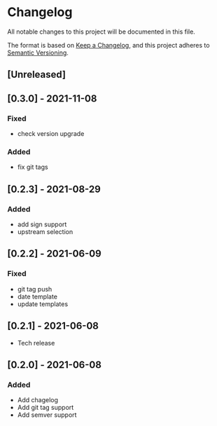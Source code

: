 # Changelog
All notable changes to this project will be documented in this file.

The format is based on [Keep a Changelog](https://keepachangelog.com/en/1.0.0/),
and this project adheres to [Semantic Versioning](https://semver.org/spec/v2.0.0.html).

## [Unreleased]

## [0.3.0] - 2021-11-08
### Fixed
- check version upgrade
### Added
- fix git tags

## [0.2.3] - 2021-08-29
### Added
- add sign support
- upstream selection

## [0.2.2] - 2021-06-09
### Fixed
- git tag push
- date template
- update templates

## [0.2.1] - 2021-06-08
- Tech release

## [0.2.0] - 2021-06-08
### Added
- Add chagelog
- Add git tag support
- Add semver support
